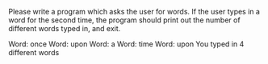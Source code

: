 Please write a program which asks the user for words. If the user types in a word for the second time, the program should print out the number of different words typed in, and exit.

Word: once
Word: upon
Word: a
Word: time
Word: upon
You typed in 4 different words